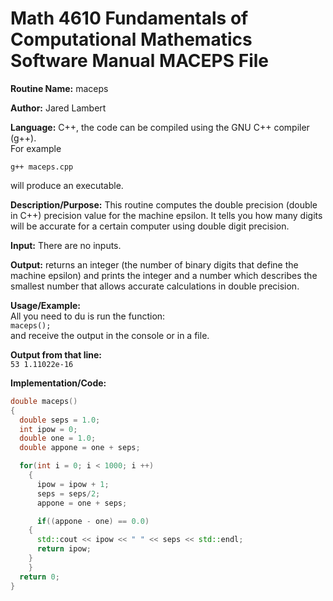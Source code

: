 # Math 4610 Fundamentals of Computational Mathematics Software Manual MACEPS File

**Routine Name:** maceps    
  
**Author:** Jared Lambert  
  
**Language:** C++, the code can be compiled using the GNU C++ compiler (g++).  
For example  
  
`g++ maceps.cpp`    
  
will produce an executable.   
  
**Description/Purpose:**   This routine computes the double precision (double in C++) precision value for the machine epsilon. It tells you how many digits will be accurate for a certain computer using double digit precision.  
  
**Input:**   There are no inputs.  
  
**Output:**   returns an integer (the number of binary digits that define the machine epsilon) and prints the integer and a number which describes the smallest number that allows accurate calculations in double precision.  
  
**Usage/Example:**  
All you need to du is run the function:  
`maceps();`  
and receive the output in the console or in a file.  
  
**Output from that line:**  
`53 1.11022e-16`    
  
**Implementation/Code:**  
```c++
double maceps()
{
  double seps = 1.0;
  int ipow = 0;
  double one = 1.0;
  double appone = one + seps;

  for(int i = 0; i < 1000; i ++)
    {
      ipow = ipow + 1;
      seps = seps/2;
      appone = one + seps;

      if((appone - one) == 0.0)
	{
	  std::cout << ipow << " " << seps << std::endl;
	  return ipow;
	}
    }
  return 0;
}
```

